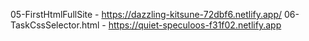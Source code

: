 05-FirstHtmlFullSite - https://dazzling-kitsune-72dbf6.netlify.app/
06-TaskCssSelector.html - https://quiet-speculoos-f31f02.netlify.app
